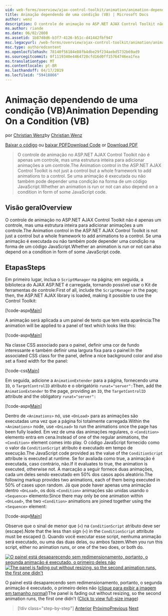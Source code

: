 ```yaml
---
uid: web-forms/overview/ajax-control-toolkit/animation/animation-depending-on-a-condition-vb
title: Animação dependendo de uma condição (VB) | Microsoft Docs
author: wenz
description: O controle de animação no ASP.NET AJAX Control Toolkit não é apenas um controle, mas uma estrutura inteira para adicionar animações a um controle. Se uma animação é...
ms.author: riande
ms.date: 06/02/2008
ms.assetid: 1b87d8d6-b3f7-4126-b51c-d41442fbf947
msc.legacyurl: /web-forms/overview/ajax-control-toolkit/animation/animation-depending-on-a-condition-vb
msc.type: authoredcontent
ms.openlocfilehash: 78140f56184e88fb4dbe29f234aebd5732b69ad9
ms.sourcegitcommit: 0f1119340e4464720cfd16d0ff15764746ea1fea
ms.translationtype: MT
ms.contentlocale: pt-BR
ms.lasthandoff: 04/17/2019
ms.locfileid: "59418866"
---
```

# <a name="animation-depending-on-a-condition-vb"></a><span data-ttu-id="1d631-104">Animação dependendo de uma condição (VB)</span><span class="sxs-lookup"><span data-stu-id="1d631-104">Animation Depending On a Condition (VB)</span></span>

<span data-ttu-id="1d631-105">por [Christian Wenz](https://github.com/wenz)</span><span class="sxs-lookup"><span data-stu-id="1d631-105">by [Christian Wenz](https://github.com/wenz)</span></span>

<span data-ttu-id="1d631-106">[Baixar o código](http://download.microsoft.com/download/f/9/a/f9a26acd-8df4-4484-8a18-199e4598f411/Animation4.vb.zip) ou [baixar PDF](http://download.microsoft.com/download/6/7/1/6718d452-ff89-4d3f-a90e-c74ec2d636a3/animation4VB.pdf)</span><span class="sxs-lookup"><span data-stu-id="1d631-106">[Download Code](http://download.microsoft.com/download/f/9/a/f9a26acd-8df4-4484-8a18-199e4598f411/Animation4.vb.zip) or [Download PDF](http://download.microsoft.com/download/6/7/1/6718d452-ff89-4d3f-a90e-c74ec2d636a3/animation4VB.pdf)</span></span>

> <span data-ttu-id="1d631-107">O controle de animação no ASP.NET AJAX Control Toolkit não é apenas um controle, mas uma estrutura inteira para adicionar animações a um controle.</span><span class="sxs-lookup"><span data-stu-id="1d631-107">The Animation control in the ASP.NET AJAX Control Toolkit is not just a control but a whole framework to add animations to a control.</span></span> <span data-ttu-id="1d631-108">Se uma animação é executada ou não também pode depender uma condição na forma de um código JavaScript.</span><span class="sxs-lookup"><span data-stu-id="1d631-108">Whether an animation is run or not can also depend on a condition in form of some JavaScript code.</span></span>


## <a name="overview"></a><span data-ttu-id="1d631-109">Visão geral</span><span class="sxs-lookup"><span data-stu-id="1d631-109">Overview</span></span>

<span data-ttu-id="1d631-110">O controle de animação no ASP.NET AJAX Control Toolkit não é apenas um controle, mas uma estrutura inteira para adicionar animações a um controle.</span><span class="sxs-lookup"><span data-stu-id="1d631-110">The Animation control in the ASP.NET AJAX Control Toolkit is not just a control but a whole framework to add animations to a control.</span></span> <span data-ttu-id="1d631-111">Se uma animação é executada ou não também pode depender uma condição na forma de um código JavaScript.</span><span class="sxs-lookup"><span data-stu-id="1d631-111">Whether an animation is run or not can also depend on a condition in form of some JavaScript code.</span></span>

## <a name="steps"></a><span data-ttu-id="1d631-112">Etapas</span><span class="sxs-lookup"><span data-stu-id="1d631-112">Steps</span></span>

<span data-ttu-id="1d631-113">Em primeiro lugar, inclua o `ScriptManager` na página; em seguida, a biblioteca do AJAX ASP.NET é carregada, tornando possível usar o Kit de ferramentas de controle:</span><span class="sxs-lookup"><span data-stu-id="1d631-113">First of all, include the `ScriptManager` in the page; then, the ASP.NET AJAX library is loaded, making it possible to use the Control Toolkit:</span></span>

[!code-aspx[Main](animation-depending-on-a-condition-vb/samples/sample1.aspx)]

<span data-ttu-id="1d631-114">A animação será aplicada a um painel de texto que tem esta aparência:</span><span class="sxs-lookup"><span data-stu-id="1d631-114">The animation will be applied to a panel of text which looks like this:</span></span>

[!code-aspx[Main](animation-depending-on-a-condition-vb/samples/sample2.aspx)]

<span data-ttu-id="1d631-115">Na classe CSS associado para o painel, definir uma cor de fundo interessante e também definir uma largura fixa para o painel:</span><span class="sxs-lookup"><span data-stu-id="1d631-115">In the associated CSS class for the panel, define a nice background color and also set a fixed width for the panel:</span></span>

[!code-css[Main](animation-depending-on-a-condition-vb/samples/sample3.css)]

<span data-ttu-id="1d631-116">Em seguida, adicione a `AnimationExtender` para a página, fornecendo uma `ID`, o `TargetControlID` atributo e o obrigatório `runat="server":`</span><span class="sxs-lookup"><span data-stu-id="1d631-116">Then, add the `AnimationExtender` to the page, providing an `ID`, the `TargetControlID` attribute and the obligatory `runat="server":`</span></span>

[!code-aspx[Main](animation-depending-on-a-condition-vb/samples/sample4.aspx)]

<span data-ttu-id="1d631-117">Dentro de `<Animations>` nó, use `<OnLoad>` para as animações são executadas uma vez que a página foi totalmente carregada.</span><span class="sxs-lookup"><span data-stu-id="1d631-117">Within the `<Animations>` node, use `<OnLoad>` to run the animations once the page has been fully loaded.</span></span> <span data-ttu-id="1d631-118">Em vez de uma das animações regulares, o `<Condition>` elemento entra em cena.</span><span class="sxs-lookup"><span data-stu-id="1d631-118">Instead of one of the regular animations, the `<Condition>` element comes into play.</span></span> <span data-ttu-id="1d631-119">O código JavaScript fornecido como o valor da `ConditionScript` atributo é executado em tempo de execução.</span><span class="sxs-lookup"><span data-stu-id="1d631-119">The JavaScript code provided as the value of the `ConditionScript` attribute is executed at runtime.</span></span> <span data-ttu-id="1d631-120">Se for avaliada como true, a animação é executada, caso contrário, não.</span><span class="sxs-lookup"><span data-stu-id="1d631-120">If it evaluates to true, the animation is executed, otherwise not.</span></span> <span data-ttu-id="1d631-121">A marcação a seguir fornece duas animações, cada um deles sendo executado em 50% dos casos após aleatório.</span><span class="sxs-lookup"><span data-stu-id="1d631-121">The following markup provides two animations, each of them being executed in 50% of cases upon random.</span></span> <span data-ttu-id="1d631-122">Já que pode haver apenas uma animação dentro `<OnLoad>`, os dois `<Condition>` animações são unidas usando o `<Sequence>` elemento:</span><span class="sxs-lookup"><span data-stu-id="1d631-122">Since there may only be one animation within `<OnLoad>`, the two `<Condition>` animations are joined together using the `<Sequence>` element:</span></span>

[!code-aspx[Main](animation-depending-on-a-condition-vb/samples/sample5.aspx)]

<span data-ttu-id="1d631-123">Observe que o sinal de menor que (`<`) na `ConditionScript` atributo deve ser (escape).</span><span class="sxs-lookup"><span data-stu-id="1d631-123">Note that the less than sign (`<`) in the `ConditionScript` attribute must be escaped ().</span></span> <span data-ttu-id="1d631-124">Quando você executar esse script, nenhuma animação será executado, ou uma das duas delas, ou ambos fazem.</span><span class="sxs-lookup"><span data-stu-id="1d631-124">When you run this script, either no animation runs, or one of the two does, or both do.</span></span>


<span data-ttu-id="1d631-125">[![O painel está desaparecendo sem redimensionamento, portanto, o segunda animação é executado, o primeiro deles não](animation-depending-on-a-condition-vb/_static/image2.png)](animation-depending-on-a-condition-vb/_static/image1.png)</span><span class="sxs-lookup"><span data-stu-id="1d631-125">[![The panel is fading out without resizing, so the second animation runs, the first one didn't](animation-depending-on-a-condition-vb/_static/image2.png)](animation-depending-on-a-condition-vb/_static/image1.png)</span></span>

<span data-ttu-id="1d631-126">O painel está desaparecendo sem redimensionamento, portanto, o segunda animação é executado, o primeiro deles não ([clique para exibir a imagem em tamanho normal](animation-depending-on-a-condition-vb/_static/image3.png))</span><span class="sxs-lookup"><span data-stu-id="1d631-126">The panel is fading out without resizing, so the second animation runs, the first one didn't ([Click to view full-size image](animation-depending-on-a-condition-vb/_static/image3.png))</span></span>

> [!div class="step-by-step"]
> <span data-ttu-id="1d631-127">[Anterior](executing-several-animations-after-each-other-vb.md)
> [Próximo](picking-one-animation-out-of-a-list-vb.md)</span><span class="sxs-lookup"><span data-stu-id="1d631-127">[Previous](executing-several-animations-after-each-other-vb.md)
[Next](picking-one-animation-out-of-a-list-vb.md)</span></span>
